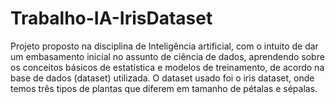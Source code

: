 # Trabalho-IA-IrisDataset
Projeto proposto na disciplina de Inteligência artificial, com o intuito de dar um embasamento inicial no assunto de ciência de dados, aprendendo sobre os conceitos básicos de estatística e modelos de treinamento, de acordo na base de dados (dataset) utilizada. O dataset usado foi o iris dataset, onde temos três tipos de plantas que diferem em tamanho de pétalas e sépalas.
